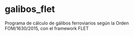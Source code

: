 # galibos_flet
Programa de cálculo de gálibos ferroviarios según la Orden FOM/1630/2015, con el framework FLET
